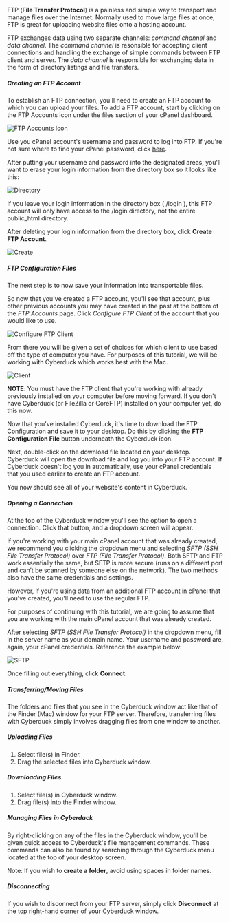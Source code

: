 FTP (**File Transfer Protocol**) is a painless and simple way to transport and manage files over the Internet. Normally used to move large files at once, FTP is great for uploading website files onto a hosting account. 

FTP exchanges data using two separate channels: *command channel* and *data channel*. The *command channel* is resonsible for accepting client connections and handling the exchange of simple commands between FTP client and server. The *data channel* is responsible for exchanging data in the form of directory listings and file transfers. 

##### Creating an FTP Account

To establish an FTP connection, you'll need to create an FTP account to which you can upload your files. To add a FTP account, start by clicking on the FTP Accounts icon under the files section of your cPanel dashboard. 

![FTP Accounts Icon](http://i1071.photobucket.com/albums/u516/Brumface/Screen%20Shot%202015-08-26%20at%2011.31.59%20AM_zps2jgsempi.png)

Use you cPanel account's username and password to log into FTP. If you're not sure where to find your cPanel password, click [here](http://docs.reclaimhosting.com/FAQ/I-can't-remember-my-password./#ftp-cpanel-password).

After putting your username and password into the designated areas, you'll want to erase your login information from the directory box so it looks like this:

![Directory](http://i1071.photobucket.com/albums/u516/Brumface/Screen%20Shot%202015-08-26%20at%2011.57.51%20AM_zpssi1ggcok.png)

If you leave your login information in the directory box ( /login ), this FTP account will only have access to the /login directory, not the entire public_html directory. 

After deleting your login information from the directory box, click **Create FTP Account**.

![Create](http://i1071.photobucket.com/albums/u516/Brumface/Screen%20Shot%202015-08-26%20at%2012.04.34%20PM_zpsbseeettc.png)

##### FTP Configuration Files

The next step is to now save your information into transportable files. 

So now that you've created a FTP account, you'll see that account, plus other previous accounts you may have created in the past at the bottom of the *FTP Accounts* page. Click *Configure FTP Client* of the account that you would like to use.

![Configure FTP Client](http://i1071.photobucket.com/albums/u516/Brumface/Screen%20Shot%202015-08-26%20at%2012.09.18%20PM_zpsd4epamz1.png)

From there you will be given a set of choices for which client to use based off the type of computer you have. For purposes of this tutorial, we will be working with Cyberduck which works best with the Mac. 

![Client](http://i1071.photobucket.com/albums/u516/Brumface/86e1ff36-ec8a-47c2-b391-7f96f8f083df_zps0yfgiiyr.png)

**NOTE**: You must have the FTP client that you're working with already previously installed on your computer before moving forward. If you don't have Cyberduck (or FileZilla or CoreFTP) installed on your computer yet, do this now.

Now that you've installed Cyberduck, it's time to download the FTP Configuration and save it to your desktop. Do this by clicking the **FTP Configuration File** button underneath the Cyberduck icon. 

Next, double-click on the download file located on your desktop. Cyberduck will open the download file and log you into your FTP account. If Cyberduck doesn't log you in automatically, use your cPanel credentials that you used earlier to create an FTP account. 

You now should see all of your website's content in Cyberduck. 

##### Opening a Connection

At the top of the Cyberduck window you'll see the option to open a connection. Click that button, and a dropdown screen will appear. 

If you're working with your main cPanel account that was already created, we recommend you clicking the dropdown menu and selecting *SFTP (SSH File Transfer Protocol)* over *FTP (File Transfer Protocol)*. Both SFTP and FTP work essentially the same, but SFTP is more secure (runs on a different port and can’t be scanned by someone else on the network). The two methods also have the same credentials and settings. 

However, if you're using data from an additional FTP account in cPanel that you've created, you'll need to use the regular FTP. 

For purposes of continuing with this tutorial, we are going to assume that you are working with the main cPanel account that was already created. 

After selecting *SFTP (SSH File Transfer Protocol)* in the dropdown menu, fill in the server name as your domain name. Your username and password are, again, your cPanel credentials. Reference the example below:

![SFTP](http://i1071.photobucket.com/albums/u516/Brumface/Screen%20Shot%202015-08-26%20at%201.49.07%20PM_zps16dmhof8.png)

Once filling out everything, click **Connect**.

##### Transferring/Moving Files

The folders and files that you see in the Cyberduck window act like that of the Finder (Mac) window for your FTP server. Therefore, transferring files with Cyberduck simply involves dragging files from one window to another.

##### Uploading Files

1. Select file(s) in Finder.
2. Drag the selected files into Cyberduck window.

##### Downloading Files

1. Select file(s) in Cyberduck window.
2. Drag file(s) into the Finder window.

##### Managing Files in Cyberduck

By right-clicking on any of the files in the Cyberduck window, you'll be given quick access to Cyberduck's file management commands. These commands can also be found by searching through the Cyberduck menu located at the top of your desktop screen. 

Note: If you wish to **create a folder**, avoid using spaces in folder names. 

##### Disconnecting

If you wish to disconnect from your FTP server, simply click **Disconnect** at the top right-hand corner of your Cyberduck window. 
